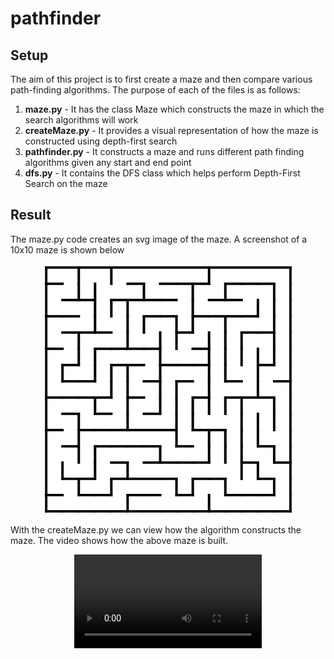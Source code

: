 # pathfinder

## Setup

The aim of this project is to first create a maze and then compare various path-finding algorithms. The purpose of each of the files is as follows:

1. **maze.py** - It has the class Maze which constructs the maze in which the search algorithms will work
2. **createMaze.py** - It provides a visual representation of how the maze is constructed using depth-first search
3. **pathfinder.py** - It constructs a maze and runs different path finding algorithms given any start and end point
4. **dfs.py** - It contains the DFS class which helps perform Depth-First Search on the maze

## Result

The maze.py code creates an svg image of the maze. A screenshot of a 10x10 maze is shown below

<p align="center">
  <img width="400" src="images/maze_10_10.png">
</p>

With the createMaze.py we can view how the algorithm constructs the maze. The video shows how the above maze is built.

<div align="center">
<video src='https://github.com/Bhuyashi/pathfinder/assets/28145026/4fc3dae7-fd64-4ddb-8ca5-f9761b191d89' />
</div>
